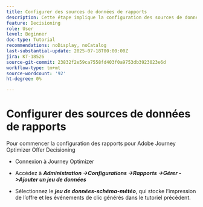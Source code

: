 ```yaml
---
title: Configurer des sources de données de rapports
description: Cette étape implique la configuration des sources de données nécessaires dans Adobe Experience Platform pour activer le reporting sur les impressions d'offre et les interactions de clics. Le jeu de données utilisé pour capturer ces événements doit être basé sur un schéma qui inclut le groupe de champs Détails web pour prendre en charge les fonctionnalités de création de rapports.
feature: Decisioning
role: User
level: Beginner
doc-type: Tutorial
recommendations: noDisplay, noCatalog
last-substantial-update: 2025-07-18T00:00:00Z
jira: KT-18526
source-git-commit: 23832f2e59ca7558fd403f0a9753db3923023e6d
workflow-type: tm+mt
source-wordcount: '92'
ht-degree: 0%

---
```


# Configurer des sources de données de rapports

Pour commencer la configuration des rapports pour Adobe Journey Optimizer Offer Decisioning

- Connexion à Journey Optimizer

- Accédez à _&#x200B;**Administration ->Configurations ->Rapports ->Gérer ->Ajouter un jeu de données**&#x200B;_
- Sélectionnez le _&#x200B;**jeu de données-schéma-météo**&#x200B;_, qui stocke l’impression de l’offre et les événements de clic générés dans le tutoriel précédent.

